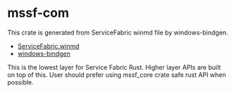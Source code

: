 # mssf-com

This crate is generated from ServiceFabric winmd file by windows-bindgen.
  * [ServiceFabric.winmd](https://github.com/youyuanwu/fabric-metadata/tree/main/.windows/winmd)
  * [windows-bindgen](https://github.com/microsoft/windows-rs/tree/master/crates/libs/bindgen)

This is the lowest layer for Service Fabric Rust. Higher layer APIs are built on top of this. User should prefer using mssf_core crate safe rust API when possible.